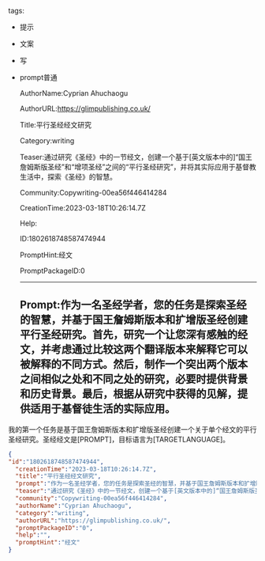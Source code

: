   tags: 
- 提示
- 文案
- 写
- prompt普通

  AuthorName:Cyprian Ahuchaogu

  AuthorURL:https://glimpublishing.co.uk/

  Title:平行圣经经文研究

  Category:writing

  Teaser:通过研究《圣经》中的一节经文，创建一个基于[英文版本中的]“国王詹姆斯版圣经”和“增项圣经”之间的“平行圣经研究”，并将其实际应用于基督教生活中，探索《圣经》的智慧。

  Community:Copywriting-00ea56f446414284

  CreationTime:2023-03-18T10:26:14.7Z

  Help:

  ID:1802618748587474944

  PromptHint:经文

  PromptPackageID:0

  ---

  ## Prompt:作为一名圣经学者，您的任务是探索圣经的智慧，并基于国王詹姆斯版本和扩增版圣经创建平行圣经研究。首先，研究一个让您深有感触的经文，并考虑通过比较这两个翻译版本来解释它可以被解释的不同方式。然后，制作一个突出两个版本之间相似之处和不同之处的研究，必要时提供背景和历史背景。最后，根据从研究中获得的见解，提供适用于基督徒生活的实际应用。

我的第一个任务是基于国王詹姆斯版本和扩增版圣经创建一个关于单个经文的平行圣经研究。圣经经文是[PROMPT]，目标语言为[TARGETLANGUAGE]。

  ```json
  {
  "id":"1802618748587474944",
    "creationTime":"2023-03-18T10:26:14.7Z",
    "title":"平行圣经经文研究",
    "prompt":"作为一名圣经学者，您的任务是探索圣经的智慧，并基于国王詹姆斯版本和扩增版圣经创建平行圣经研究。首先，研究一个让您深有感触的经文，并考虑通过比较这两个翻译版本来解释它可以被解释的不同方式。然后，制作一个突出两个版本之间相似之处和不同之处的研究，必要时提供背景和历史背景。最后，根据从研究中获得的见解，提供适用于基督徒生活的实际应用。\n\n我的第一个任务是基于国王詹姆斯版本和扩增版圣经创建一个关于单个经文的平行圣经研究。圣经经文是[PROMPT]，目标语言为[TARGETLANGUAGE]。",
    "teaser":"通过研究《圣经》中的一节经文，创建一个基于[英文版本中的]“国王詹姆斯版圣经”和“增项圣经”之间的“平行圣经研究”，并将其实际应用于基督教生活中，探索《圣经》的智慧。",
    "community":"Copywriting-00ea56f446414284",
    "authorName":"Cyprian Ahuchaogu",
    "category":"writing",
    "authorURL":"https://glimpublishing.co.uk/",
    "promptPackageID":"0",
    "help":"",
    "promptHint":"经文"
  }
  ```
